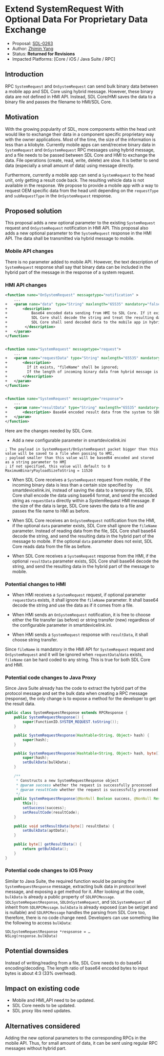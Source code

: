 # Extend SystemRequest With Optional Data For Proprietary Data Exchange

* Proposal: [SDL-0263](0263-System-Request.md)
* Author: [Zhimin Yang](https://github.com/smartdevicelink/yang1070)
* Status: **Returned for Revisions**
* Impacted Platforms: [Core / iOS / Java Suite / RPC]

## Introduction

RPC `SystemRequest` and `OnSystemRequest` can send bulk binary data between a mobile app and SDL Core using hybrid message. However, these binary data are not defined in HMI API. Instead, SDL Core/HMI saves the data to a binary file and passes the filename to HMI/SDL Core. 

## Motivation

With the growing popularity of SDL, more components within the head unit would like to exchange their data in a component specific proprietary way with the owner applications. Most of the time, the size of the information is less than a kilobyte. Currently mobile apps can send/receive binary data in `SystemRequest` and `OnSystemRequest` RPC messages using hybrid message, and a file needs to be passed between SDL Core and HMI to exchange the data. File operations (create, read, write, delete) are slow. It is better to send data (especially a small amount of data) using message directly.

Furthermore, currently a mobile app can send a `SystemRequest` to the head unit, only getting a result code back. The resulting vehicle data is not available in the response. We propose to provide a mobile app with a way to request OEM specific data from the head unit depending on the `requestType` and `subRequestType` in the `OnSystemRequest` response.

## Proposed solution

This proposal adds a new optional parameter to the existing `SystemRequest` request and `OnSystemRequest` notification in HMI API.
This proposal also adds a new optional parameter to the `SystemRequest` response in the HMI API. The data shall be transmitted via hybrid message to mobile.

### Mobile API changes

There is no parameter added to mobile API. However, the text description of `SystemRequest` response shall say that binary data can be included in the hybrid part of the message in the response of a system request.
 
### HMI API changes

```xml
<function name="OnSystemRequest" messagetype="notification" >
    ...
+   <param name="data" type="String" maxlength="65535" mandatory="false">
+       <description> 
+           Base64 encoded data sending from HMI to SDL Core. If it exists, "fileName" shall be ignored; 
+           SDL Core shall decode the string and treat the resulting data like it comes from a binary file.
+           SDL Core shall send decoded data to the mobile app in hybrid part of message.
+        </description>
+   </param>
</function>


<function name="SystemRequest" messagetype="request">
    ...
+   <param name="requestData" type="String" maxlength="65535" mandatory="false">
+       <description>
+         If it exists, "fileName" shall be ignored;
+         If the length of incoming binary data from hybrid message is less than configured bytes, instead of saving it to a binary file, SDL Core base64 encodes the data.  
+       </description>
+   </param>
</function>


<function name="SystemRequest" messagetype="response">
    ...
+   <param name="resultData" type="String" maxlength="65535" mandatory="false">
+       <description> Base64 encoded result data from the system to SDL Core. SDL Core shall send decoded data to the mobile app in hybrid part of message. </description>
+   </param>
</function>
```


Here are the changes needed by SDL Core.
- Add a new configurable parameter in smartdevicelink.ini

```
; The payload in SystemRequest/OnSystemRequest packet bigger than this value will be saved to a file when passing to HMI,
; payload smaller than this value will be based64 encoded and stored as a string parameter to HMI 
; if not specified, this value will default to 0
MaximumBinaryPayloadSizeToString = 11520
```

- When SDL Core receives a `SystemRequest` request from mobile, if the incoming binary data is less than a certain size specified by smartdevicelink.ini, instead of saving the data to a temporary file, SDL Core shall encode the data using base64 format, and send the encoded string as `requestData` directly within a SystemRequest HMI message. If the size of the data is large, SDL Core saves the data to a file and passes the file name to HMI as before.

- When SDL Core receives an `OnSystemRequest` notification from the HMI, if the optional `data` parameter exists, SDL Core shall ignore the `fileName` parameter. Instead of reading data from the file, SDL Core shall base64 decode the string, and send the resulting data in the hybrid part of the message to mobile. If the optional `data` parameter does not exist, SDL Core reads data from the file as before.

- When SDL Core receives a `SystemRequest` response from the HMI, if the optional `resultData` parameter exists, SDL Core shall base64 decode the string, and send the resulting data in the hybrid part of the message to mobile. 

### Potential changes to HMI

- When HMI receives a `SystemRequest` request, if optional parameter `requestData` exists, it shall ignore the `fileName` parameter. It shall base64 decode the string and use the data as if it comes from a file.

- When HMI sends an `OnSystemRequest` notification, it is free to choose either the file transfer (as before) or string transfer (new) regardless of the configurable parameter in smartdevicelink.ini.

- When HMI sends a `SystemRequest` response with `resultData`, it shall choose string transfer.

Since `fileName` is mandatory in the HMI API for `SystemRequest` request and `OnSystemRequest` and it will be ignored when `requestData`/`data` exists, `fileName` can be hard coded to any string. This is true for both SDL Core and HMI.



### Potential code changes to Java Proxy

Since Java Suite already has the code to extract the hybrid part of the protocol message and set the bulk data when creating a RPC message (response), the only change is to expose a method for the developer to get the result data.

```java
public class SystemRequestResponse extends RPCResponse {
    public SystemRequestResponse() {
        super(FunctionID.SYSTEM_REQUEST.toString());
    }

    public SystemRequestResponse(Hashtable<String, Object> hash) {
        super(hash);
    }

    public SystemRequestResponse(Hashtable<String, Object> hash, byte[] bulkData){
        super(hash);
        setBulkData(bulkData);
    }
	
	/**
	 * Constructs a new SystemRequestResponse object
	 * @param success whether the request is successfully processed
	 * @param resultCode whether the request is successfully processed
	 */
	public SystemRequestResponse(@NonNull Boolean success, @NonNull Result resultCode) {
		this();
		setSuccess(success);
		setResultCode(resultCode);
	}
	
	public void setResultData(byte[] resultData) {
        setBulkData(aptData);
    }
	
	public byte[] getResultData() {
        return getBulkData();
    }
}
```
### Potential code changes to iOS Proxy

Similar to Java Suite, the required function would be parsing the `SystemRequestResponse` message, extracting bulk data in protocol level message, and exposing a get method for it. 
After looking at the code, `bulkData` is already a public property of `SDLRPCMessage`. `SDLSystemRequestResponse`, `SDLOnSystemRequest`, and `SDLSystemRequest` all inherit from `SDLRPCMessage`. `bulkData` is already exposed (can be set/get and is nullable) and `SDLRPCMessage` handles the parsing from SDL Core too, therefore, there is no code change need. Developers can use something like the following to access `bulkData`:

```
SDLSystemRequestResponse *respsonse = …
NSLog(response.bulkData)
```

## Potential downsides

Instead of writing/reading from a file, SDL Core needs to do base64 encoding/decoding. The length ratio of base64 encoded bytes to input bytes is about 4:3 (33% overhead). 

## Impact on existing code

- Mobile and HMI_API need to be updated.
- SDL Core needs to be updated.
- SDL proxy libs need updates.

## Alternatives considered

Adding the new optional parameters to the corresponding RPCs in the mobile API. Thus, for small amount of data, it can be sent using regular RPC messages without hybrid part.
